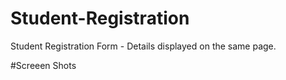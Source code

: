 # Student-Registration
Student Registration Form - Details displayed on the same page.

#Screeen Shots
